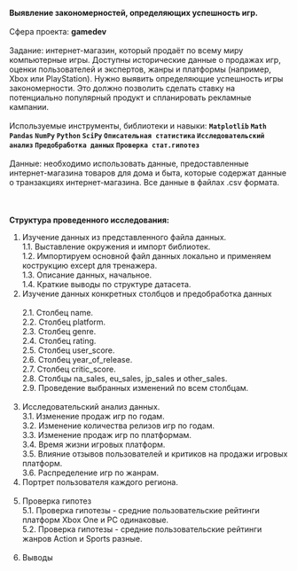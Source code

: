 <b>Выявление закономерностей, определяющих успешность игр.</b><br/><br/>
Сфера проекта: <b>gamedev</b><br/><br/>
Задание: интернет-магазин, который продаёт по всему миру компьютерные игры. Доступны исторические данные о продажах игр, оценки пользователей и экспертов, жанры и платформы (например, Xbox или PlayStation). Нужно выявить определяющие успешность игры закономерности. Это должно позволить сделать ставку на потенциально популярный продукт и спланировать рекламные кампании. <br/><br/>
Используемые инструменты, библиотеки и навыки: <b>`Matplotlib` `Math` `Pandas` `NumPy` `Python` `SciPy` `Описательная статистика` `Исследовательский анализ` `Предобработка данных` `Проверка стат.гипотез`</b><br/><br/>
Данные: необходимо использовать данные, предоставленные интернет-магазина товаров для дома и быта, которые содержат данные о транзакциях интернет-магазина. Все данные в файлах .csv формата.<br/><br/><br/><br/>
<b>Структура проведенного исследования: </b><br/>
1. Изучение данных из представленного файла данных.<br/>
1.1. Выставление окружения и импорт библиотек.<br/>
1.2. Импортируем основной файл данных локально и применяем кострукцию except для тренажера.<br/>
1.3. Описание данных, начальное.<br/>
1.4. Краткие выводы по структуре датасета.<br/>
2. Изучение данных конкретных столбцов и предобработка данных<br/><br/>
2.1. Столбец name.<br/>
2.2. Столбец platform.<br/>
2.3. Столбец genre.<br/>
2.4. Столбец rating.<br/>
2.5. Столбец user_score.<br/>
2.6. Столбец year_of_release.<br/>
2.7. Столбец critic_score.<br/>
2.8. Столбцы na_sales, eu_sales, jp_sales и other_sales.<br/>
2.9. Проведение выбранных изменений по всем столбцам.<br/><br/>
3. Исследовательский анализ данных.<br/>
3.1. Изменение продаж игр по годам.<br/>
3.2. Изменение количества релизов игр по годам.<br/>
3.3. Изменение продаж игр по платформам.<br/>
3.4. Время жизни игровых платформ.<br/>
3.5. Влияние отзывов пользователей и критиков на продажи игровых платформ.<br/>
3.6. Распределение игр по жанрам.<br/>
4. Портрет пользователя каждого региона.<br/><br/>
5. Проверка гипотез<br/>
5.1. Проверка гипотезы - средние пользовательские рейтинги платформ Xbox One и PC одинаковые.<br/>
5.2. Проверка гипотезы - cредние пользовательские рейтинги жанров Action и Sports разные.<br/><br/>
6. Выводы
